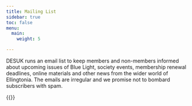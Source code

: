 ```yaml
---
title: Mailing List
sidebar: true
toc: false
menu:
  main:
    weight: 5

---
```

DESUK runs an email list to keep members and non-members informed about upcoming issues of Blue Light, society events, membership renewal deadlines, online materials and other news from the wider world of Ellingtonia. The emails are irregular and we promise not to bombard subscribers with spam.

{{<mailchimp>}}
